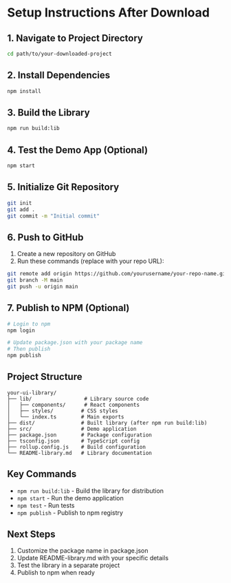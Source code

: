 # Setup Instructions After Download

## 1. Navigate to Project Directory
```bash
cd path/to/your-downloaded-project
```

## 2. Install Dependencies
```bash
npm install
```

## 3. Build the Library
```bash
npm run build:lib
```

## 4. Test the Demo App (Optional)
```bash
npm start
```

## 5. Initialize Git Repository
```bash
git init
git add .
git commit -m "Initial commit"
```

## 6. Push to GitHub
1. Create a new repository on GitHub
2. Run these commands (replace with your repo URL):
```bash
git remote add origin https://github.com/yourusername/your-repo-name.git
git branch -M main
git push -u origin main
```

## 7. Publish to NPM (Optional)
```bash
# Login to npm
npm login

# Update package.json with your package name
# Then publish
npm publish
```

## Project Structure
```
your-ui-library/
├── lib/                 # Library source code
│   ├── components/      # React components
│   ├── styles/         # CSS styles
│   └── index.ts        # Main exports
├── dist/               # Built library (after npm run build:lib)
├── src/                # Demo application
├── package.json        # Package configuration
├── tsconfig.json       # TypeScript config
├── rollup.config.js    # Build configuration
└── README-library.md   # Library documentation
```

## Key Commands
- `npm run build:lib` - Build the library for distribution
- `npm start` - Run the demo application
- `npm test` - Run tests
- `npm publish` - Publish to npm registry

## Next Steps
1. Customize the package name in package.json
2. Update README-library.md with your specific details
3. Test the library in a separate project
4. Publish to npm when ready
